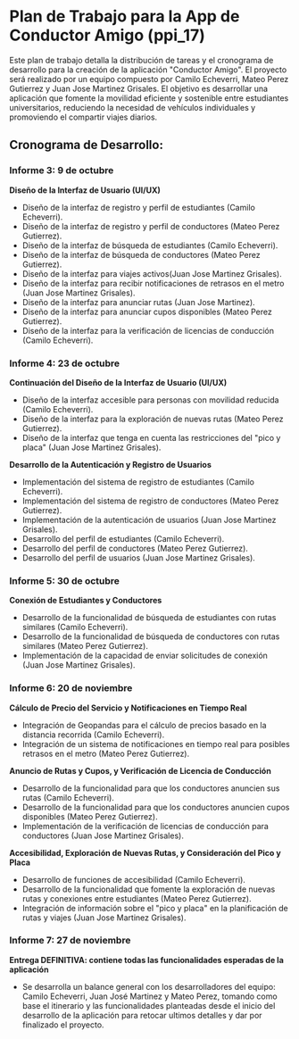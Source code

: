 # Plan de Trabajo para la App de Conductor Amigo (ppi_17)

Este plan de trabajo detalla la distribución de tareas y el cronograma de desarrollo para la creación de la aplicación "Conductor Amigo". El proyecto será realizado por un equipo compuesto por Camilo Echeverri, Mateo Perez Gutierrez y Juan Jose Martinez Grisales. El objetivo es desarrollar una aplicación que fomente la movilidad eficiente y sostenible entre estudiantes universitarios, reduciendo la necesidad de vehículos individuales y promoviendo el compartir viajes diarios.

## **Cronograma de Desarrollo:**

### **Informe 3: 9 de octubre**

**Diseño de la Interfaz de Usuario (UI/UX)**

- Diseño de la interfaz de registro y perfil de estudiantes (Camilo Echeverri).
- Diseño de la interfaz de registro y perfil de conductores (Mateo Perez Gutierrez).
- Diseño de la interfaz de búsqueda de estudiantes (Camilo Echeverri).
- Diseño de la interfaz de búsqueda de conductores (Mateo Perez Gutierrez).
- Diseño de la interfaz para viajes activos(Juan Jose Martinez Grisales).
- Diseño de la interfaz para recibir notificaciones de retrasos en el metro (Juan Jose Martinez Grisales).
- Diseño de la interfaz para anunciar rutas (Juan Jose Martinez).
- Diseño de la interfaz para anunciar cupos disponibles (Mateo Perez Gutierrez).
- Diseño de la interfaz para la verificación de licencias de conducción (Camilo Echeverri).

### **Informe 4: 23 de octubre**

**Continuación del Diseño de la Interfaz de Usuario (UI/UX)**

- Diseño de la interfaz accesible para personas con movilidad reducida (Camilo Echeverri).
- Diseño de la interfaz para la exploración de nuevas rutas (Mateo Perez Gutierrez).
- Diseño de la interfaz que tenga en cuenta las restricciones del "pico y placa" (Juan Jose Martinez Grisales).

**Desarrollo de la Autenticación y Registro de Usuarios**

- Implementación del sistema de registro de estudiantes (Camilo Echeverri).
- Implementación del sistema de registro de conductores (Mateo Perez Gutierrez).
- Implementación de la autenticación de usuarios (Juan Jose Martinez Grisales).
- Desarrollo del perfil de estudiantes (Camilo Echeverri).
- Desarrollo del perfil de conductores (Mateo Perez Gutierrez).
- Desarrollo del perfil de usuarios (Juan Jose Martinez Grisales).

### **Informe 5: 30 de octubre**

**Conexión de Estudiantes y Conductores**

- Desarrollo de la funcionalidad de búsqueda de estudiantes con rutas similares (Camilo Echeverri).
- Desarrollo de la funcionalidad de búsqueda de conductores con rutas similares (Mateo Perez Gutierrez).
- Implementación de la capacidad de enviar solicitudes de conexión (Juan Jose Martinez Grisales).

### **Informe 6: 20 de noviembre**

**Cálculo de Precio del Servicio y Notificaciones en Tiempo Real**

- Integración de Geopandas para el cálculo de precios basado en la distancia recorrida (Camilo Echeverri).
- Integración de un sistema de notificaciones en tiempo real para posibles retrasos en el metro (Mateo Perez Gutierrez).

**Anuncio de Rutas y Cupos, y Verificación de Licencia de Conducción**

- Desarrollo de la funcionalidad para que los conductores anuncien sus rutas (Camilo Echeverri).
- Desarrollo de la funcionalidad para que los conductores anuncien cupos disponibles (Mateo Perez Gutierrez).
- Implementación de la verificación de licencias de conducción para conductores (Juan Jose Martinez Grisales).

**Accesibilidad, Exploración de Nuevas Rutas, y Consideración del Pico y Placa**

- Desarrollo de funciones de accesibilidad (Camilo Echeverri).
- Desarrollo de la funcionalidad que fomente la exploración de nuevas rutas y conexiones entre estudiantes (Mateo Perez Gutierrez).
- Integración de información sobre el "pico y placa" en la planificación de rutas y viajes (Juan Jose Martinez Grisales).

### **Informe 7: 27 de noviembre**

**Entrega DEFINITIVA: contiene todas las funcionalidades esperadas de la aplicación**

- Se desarrolla un balance general con los desarrolladores del equipo: Camilo Echeverri, Juan José Martinez y Mateo Perez, tomando como base el itinerario y las funcionalidades planteadas desde el inicio del desarrollo de la aplicación para retocar ultimos detalles y dar por finalizado el proyecto.